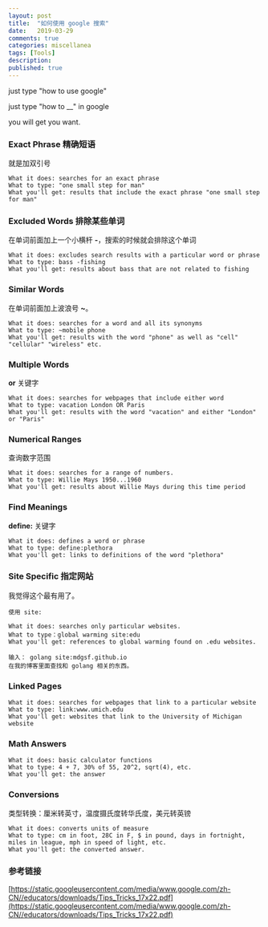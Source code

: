```yaml
---
layout: post
title:  "如何使用 google 搜索"
date:   2019-03-29
comments: true
categories: miscellanea
tags: [Tools]
description:
published: true
---
```


just type "how to use google"

just type "how to __" in google

you will get you want.

### Exact Phrase 精确短语

就是加双引号

```
What it does: searches for an exact phrase
What to type: "one small step for man"
What you'll get: results that include the exact phrase "one small step for man"
```

### Excluded Words 排除某些单词

在单词前面加上一个小横杆 **-**，搜索的时候就会排除这个单词

```
What it does: excludes search results with a particular word or phrase
What to type: bass -fishing
What you'll get: results about bass that are not related to fishing
```

### Similar Words

在单词前面加上波浪号 **~**。

```
What it does: searches for a word and all its synonyms
What to type: ~mobile phone
What you'll get: results with the word "phone" as well as "cell" "cellular" "wireless" etc.
```

### Multiple Words

**or** 关键字

```
What it does: searches for webpages that include either word
What to type: vacation London OR Paris
What you'll get: results with the word "vacation" and either "London" or "Paris"
```

### Numerical Ranges

查询数字范围

```
What it does: searches for a range of numbers.
What to type: Willie Mays 1950...1960
What you'll get: results about Willie Mays during this time period
```

### Find Meanings

**define:** 关键字

```
What it does: defines a word or phrase
What to type: define:plethora
What you'll get: links to definitions of the word "plethora"
```

### Site Specific 指定网站

我觉得这个最有用了。

```
使用 site:
```

```
What it does: searches only particular websites.
What to type：global warming site:edu
What you'll get: references to global warming found on .edu websites.
```

```
输入： golang site:mdgsf.github.io
在我的博客里面查找和 golang 相关的东西。
```

### Linked Pages

```
What it does: searches for webpages that link to a particular website
What to type: link:www.umich.edu
What you'll get: websites that link to the University of Michigan website
```

### Math Answers

```
What it does: basic calculator functions
What to type: 4 + 7, 30% of 55, 20^2, sqrt(4), etc.
What you'll get: the answer
```

### Conversions

类型转换：厘米转英寸，温度摄氏度转华氏度，美元转英镑

```
What it does: converts units of measure
What to type: cm in foot, 28C in F, $ in pound, days in fortnight, miles in league, mph in speed of light, etc.
What you'll get: the converted answer.
```

### 参考链接

[https://static.googleusercontent.com/media/www.google.com/zh-CN//educators/downloads/Tips_Tricks_17x22.pdf](https://static.googleusercontent.com/media/www.google.com/zh-CN//educators/downloads/Tips_Tricks_17x22.pdf)
